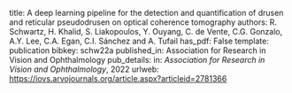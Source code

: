 title: A deep learning pipeline for the detection and quantification of drusen and reticular pseudodrusen on optical coherence tomography
authors: R. Schwartz, H. Khalid, S. Liakopoulos, Y. Ouyang, C. de Vente, C.G. Gonzalo, A.Y. Lee, C.A. Egan, C.I. Sánchez and A. Tufail
has_pdf: False
template: publication
bibkey: schw22a
published_in: Association for Research in Vision and Ophthalmology
pub_details: in: <i>Association for Research in Vision and Ophthalmology</i>, 2022
urlweb: https://iovs.arvojournals.org/article.aspx?articleid=2781366
